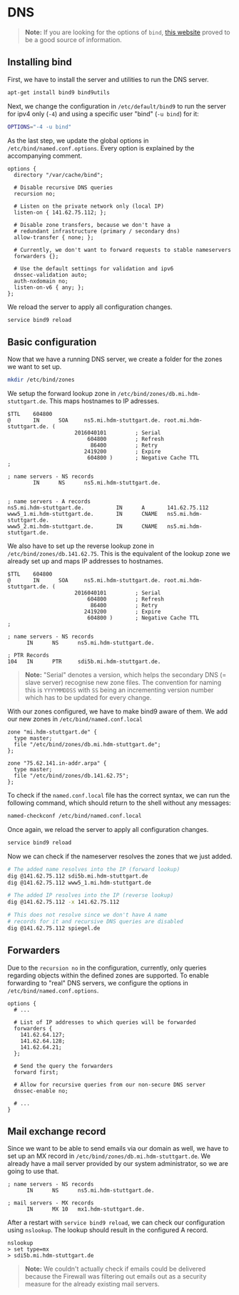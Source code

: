 # DNS

> **Note:** If you are looking for the options of `bind`, [this website](http://www.zytrax.com/books/dns/ch7/statements.html) proved to be a good source of information.

## Installing bind

First, we have to install the server and utilities to run the DNS server.

```bash
apt-get install bind9 bind9utils
```

Next, we change the configuration in `/etc/default/bind9` to run the server for ipv4 only (`-4`) and using a specific user "bind" (`-u bind`) for it:

```bash
OPTIONS="-4 -u bind"
```

As the last step, we update the global options in `/etc/bind/named.conf.options`. Every option is explained by the accompanying comment.

```aconf
options {
  directory "/var/cache/bind";

  # Disable recursive DNS queries
  recursion no;

  # Listen on the private network only (local IP)
  listen-on { 141.62.75.112; };

  # Disable zone transfers, because we don't have a
  # redundant infrastructure (primary / secondary dns)
  allow-transfer { none; };

  # Currently, we don't want to forward requests to stable nameservers
  forwarders {};

  # Use the default settings for validation and ipv6
  dnssec-validation auto;
  auth-nxdomain no;
  listen-on-v6 { any; };
};
```

We reload the server to apply all configuration changes.

```bash
service bind9 reload
```

## Basic configuration

Now that we have a running DNS server, we create a folder for the zones we want to set up.

```bash
mkdir /etc/bind/zones
```

We setup the forward lookup zone in `/etc/bind/zones/db.mi.hdm-stuttgart.de`. This maps hostnames to IP adresses.

```
$TTL    604800
@       IN      SOA     ns5.mi.hdm-stuttgart.de. root.mi.hdm-stuttgart.de. (
                     2016040101         ; Serial
                         604800         ; Refresh
                          86400         ; Retry
                        2419200         ; Expire
                         604800 )       ; Negative Cache TTL
;

; name servers - NS records
        IN      NS      ns5.mi.hdm-stuttgart.de.


; name servers - A records
ns5.mi.hdm-stuttgart.de.          IN      A       141.62.75.112
www5_1.mi.hdm-stuttgart.de.       IN      CNAME   ns5.mi.hdm-stuttgart.de.
www5_2.mi.hdm-stuttgart.de.       IN      CNAME   ns5.mi.hdm-stuttgart.de.
```

We also have to set up the reverse lookup zone in `/etc/bind/zones/db.141.62.75`. This is the equivalent of the lookup zone we already set up and maps IP addresses to hostnames.

```
$TTL    604800
@       IN      SOA     ns5.mi.hdm-stuttgart.de. root.mi.hdm-stuttgart.de. (
                     2016040101         ; Serial
                         604800         ; Refresh
                          86400         ; Retry
                        2419200         ; Expire
                         604800 )       ; Negative Cache TTL
;

; name servers - NS records
      IN      NS      ns5.mi.hdm-stuttgart.de.

; PTR Records
104   IN      PTR     sdi5b.mi.hdm-stuttgart.de.
```

> **Note:** "Serial" denotes a version, which helps the secondary DNS (= slave server) recognise new zone files. The convention for naming this is `YYYYMMDDSS` with `SS` being an incrementing version number which has to be updated for every change.

With our zones configured, we have to make bind9 aware of them. We add our new zones in `/etc/bind/named.conf.local`

```
zone "mi.hdm-stuttgart.de" {
  type master;
  file "/etc/bind/zones/db.mi.hdm-stuttgart.de";
};

zone "75.62.141.in-addr.arpa" {
  type master;
  file "/etc/bind/zones/db.141.62.75";
};
```

To check if the `named.conf.local` file has the correct syntax, we can run the following command, which should return to the shell without any messages:

```bash
named-checkconf /etc/bind/named.conf.local
```

Once again, we reload the server to apply all configuration changes.

```bash
service bind9 reload
```

Now we can check if the nameserver resolves the zones that we just added.

```bash
# The added name resolves into the IP (forward lookup)
dig @141.62.75.112 sdi5b.mi.hdm-stuttgart.de
dig @141.62.75.112 www5_1.mi.hdm-stuttgart.de

# The added IP resolves into the IP (reverse lookup)
dig @141.62.75.112 -x 141.62.75.112

# This does not resolve since we don't have A name
# records for it and recursive DNS queries are disabled
dig @141.62.75.112 spiegel.de
```

## Forwarders

Due to the `recursion no` in the configuration, currently, only queries regarding objects within the defined zones are supported. To enable forwarding to "real" DNS servers, we configure the options in `/etc/bind/named.conf.options`.

```aconf
options {
  # ...
  
  # List of IP addresses to which queries will be forwarded
  forwarders {
    141.62.64.127;
    141.62.64.128;
    141.62.64.21;
  };
  
  # Send the query the forwarders
  forward first;
  
  # Allow for recursive queries from our non-secure DNS server
  dnssec-enable no;
  
  # ...
}
```

## Mail exchange record

Since we want to be able to send emails via our domain as well, we have to set up an MX record in `/etc/bind/zones/db.mi.hdm-stuttgart.de`. We already have a mail server provided by our system administrator, so we are going to use that.

```
; name servers - NS records
      IN      NS      ns5.mi.hdm-stuttgart.de.

; mail servers - MX records
      IN      MX 10   mx1.hdm-stuttgart.de.
```

After a restart with `service bind9 reload`, we can check our configuration using `nslookup`. The lookup should result in the configured A record.

```
nslookup
> set type=mx
> sdi5b.mi.hdm-stuttgart.de
```

> **Note:** We couldn't actually check if emails could be delivered because the Firewall was filtering out emails out as a security measure for the already existing mail servers.